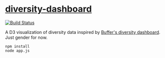 # [diversity-dashboard](http://192.241.196.139:3000/)

[![Build Status](https://snap-ci.com/mveritym/diversity-dashboard/branch/master/build_image)](https://snap-ci.com/mveritym/diversity-dashboard/branch/master)

A D3 visualization of diversity data inspired by [Buffer's diversity dashboard](http://diversity.buffer.com/). Just gender for now.

```
npm install
node app.js
```
